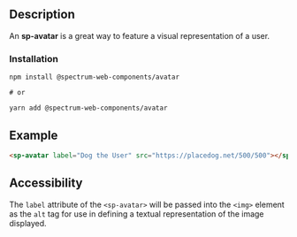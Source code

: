 ## Description

An **sp-avatar** is a great way to feature a visual representation of a user.

### Installation

```
npm install @spectrum-web-components/avatar

# or

yarn add @spectrum-web-components/avatar
```

## Example

```html
<sp-avatar label="Dog the User" src="https://placedog.net/500/500"></sp-avatar>
```

## Accessibility

The `label` attribute of the `<sp-avatar>` will be passed into the `<img>` element as the `alt` tag for use in defining a textual representation of the image displayed.
